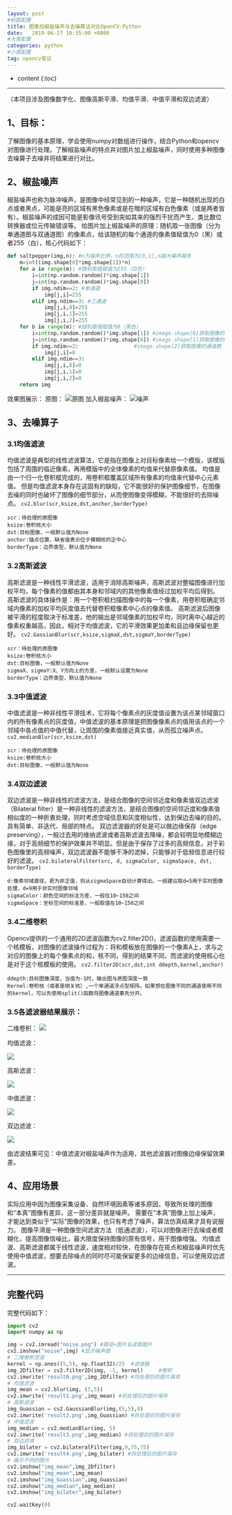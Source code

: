 ```yaml
---
layout: post
#标题配置
title: 图像加椒盐噪声与去噪算法对比OpenCV-Python
date:   2019-06-27 10:35:00 +0800
#大类配置
categories: python
#小类配置
tag: opencv笔记
---
```


* content
{:toc}

---

（本项目涉及图像数字化、图像高斯平滑、均值平滑、中值平滑和双边滤波）
## 1、目标：
了解图像的基本原理，学会使用numpy对数组进行操作，结合Python和opencv对图像进行处理。了解椒盐噪声的特点并对图片加上椒盐噪声，同时使用多种图像去噪算子去噪并将结果进行对比。
## 2、椒盐噪声
椒盐噪声也称为脉冲噪声，是图像中经常见到的一种噪声，它是一种随机出现的白点或者黑点，可能是亮的区域有黑色像素或是在暗的区域有白色像素（或是两者皆有）。椒盐噪声的成因可能是影像讯号受到突如其来的强烈干扰而产生、类比数位转换器或位元传输错误等。
	给图片加上椒盐噪声的原理：随机取一张图像（分为单通道图与双通道图）的像素点，给该随机的每个通道的像素值赋值为0（黑）或者255（白），核心代码如下：

```python
def saltpepper(img,n): #n为噪声比例，n的范围为[0,1],n越大噪声越多
    m=int((img.shape[0]*img.shape[1])*n)
    for a in range(m): #随机取值赋值为255（白色）
        i=int(np.random.random()*img.shape[1])
        j=int(np.random.random()*img.shape[0])
        if img.ndim==2: #单通道
            img[j,i]=255
        elif img.ndim==3: #三通道
            img[j,i,0]=255
            img[j,i,1]=255
            img[j,i,2]=255
    for b in range(m): #随机取值赋值为0（黑色）
        i=int(np.random.random()*img.shape[1]) #image.shape[0]获取图像的高度
        j=int(np.random.random()*img.shape[0]) #image.shape[1]获取图像的宽度
        if img.ndim==2:                  #image.shape[2]获取图像的通道数
            img[j,i]=0
        elif img.ndim==3:
            img[j,i,0]=0
            img[j,i,1]=0
            img[j,i,2]=0
    return img
```

效果图展示：
原图：
![原图](/styles/images/2019-06-26-summary-image-filter/original.png)
加入椒盐噪声：
![噪声](/styles/images/2019-06-26-summary-image-filter/noise.png)
 

## 3、去噪算子
### 3.1均值滤波

均值滤波是典型的线性滤波算法，它是指在图像上对目标像素给一个模版，该模版包括了周围的临近像素，再用模版中的全体像素的均值来代替原像素值。
均值是由一个归一化卷积框完成的，用卷积框覆盖区域所有像素的均值来代替中心元素值。
但是均值滤波本身存在这固有的缺陷，它不能很好的保护图像细节，在图像去噪的同时也破坏了图像的细节部分，从而使图像变得模糊，不能很好的去除噪点。
`cv2.blur(scr,ksize,dst,anchor,borderType)`

	scr：待处理的原图像
	ksize:卷积核大小
	dst:目标图像，一般默认值为None
	anchor:锚点位置，缺省值表示位于模糊核的正中心
	borderType：边界类型，默认值为None
	
### 3.2高斯滤波

  高斯滤波是一种线性平滑滤波，适用于消除高斯噪声，高斯滤波对整幅图像进行加权平均，每个像素的值都由其本身和邻域内的其他像素值经过加权平均后得到。
高斯滤波的具体操作是：用一个卷积框扫描图像中的每一个像素，用卷积框确定邻域内像素的加权平均灰度值去代替卷积框像素中心点的像素值。
高斯滤波后图像被平滑的程度取决于标准差，他的输出是邻域像素的加权平均，同时离中心越近的像素权重越高，因此，相对于均值滤波，它的平滑效果更加柔和且边缘保留也更好。
`cv2.GassianBlur(scr,ksize,sigmaX,dst,sigmaY,borderType)`

	scr：待处理的原图像
	ksize:卷积核大小
	dst:目标图像，一般默认值为None 
	sigmaX、sigmaY:X、Y方向上的方差，一般默认设置为None
	borderType：边界类型，默认值为None
	
### 3.3中值滤波

中值滤波是一种非线性平滑技术，它将每个像素点的灰度值设置为该点某邻域窗口内的所有像素点的灰度值，中值滤波的基本原理是把图像像素点的值用该点的一个邻域中各点值的中值代替，让周围的像素值接近真实值，从而孤立噪声点。
`cv2.medianBlur(scr,ksize,dst)`

	scr：待处理的原图像
	ksize:卷积核大小
	dst:目标图像，一般默认值为None 
	
### 3.4双边滤波

双边滤波是一种非线性的滤波方法，是结合图像的空间邻近度和像素值双边滤波（Bilateral filter）是一种非线性的滤波方法，是结合图像的空间邻近度和像素值相似度的一种折衷处理，同时考虑空域信息和灰度相似性，达到保边去噪的目的。具有简单、非迭代、局部的特点。 
双边滤波器的好处是可以做边缘保存（edge preserving），一般过去用的维纳滤波或者高斯滤波去降噪，都会较明显地模糊边缘，对于高频细节的保护效果并不明显。但是由于保存了过多的高频信息，对于彩色图像里的高频噪声，双边滤波器不能够干净的滤掉，只能够对于低频信息进行较好的滤波。
`cv2.bilateralFilter(src, d, sigmaColor, sigmaSpace, dst, borderType)`

	d:像素邻域直径，若为非正值，则从sigmaSpace自动计算得出。一般建议取d=5用于实时图像处理，d=9用于非实时图像邻域
	sigmaColor：颜色空间的标注方差，一般在10~150之间
	sigmaSpace：坐标空间的标准差，一般取值在10~150之间
	
### 3.4二维卷积

Opencv提供的一个通用的2D滤波函数为cv2.filter2D()，滤波函数的使用需要一个核模板，对图像的滤波操作过程为：将和模板放在图像的一个像素A上，求与之对应的图像上的每个像素点的和，核不同，得到的结果不同，而滤波的使用核心也是对于这个核模板的使用。
`cv2.filter2D(scr,dst,int ddepth,kernel,anchor)`

	ddepth:目标图像深度，当值为-1时，输出图与原图深度一致
	Kernel:卷积核（或者是相关核）,一个单通道浮点型矩阵。如果想在图像不同的通道使用不同的kernel，可以先使用split()函数将图像通道事先分开。
	
### 3.5各滤波器结果展示：

二维卷积： 
![](/styles/images/2019-06-26-summary-image-filter/result0.png)

均值滤波：

![](/styles/images/2019-06-26-summary-image-filter/result1.png)

高斯滤波：

![](/styles/images/2019-06-26-summary-image-filter/result2.png)

中值滤波：

![](/styles/images/2019-06-26-summary-image-filter/result3.png)

双边滤波：

![](/styles/images/2019-06-26-summary-image-filter/result4.png)
 
由滤波结果可见：中值滤波对椒盐噪声作为适用，其他滤波器对图像边缘保留效果差。

## 4、应用场景
实际应用中因为图像采集设备、自然环境因素等诸多原因，导致所处理的图像和“本真”图像有差异，这一部分差异就是噪声。
需要在“本真”图像上加上噪声，才能达到类似于“实际”图像的效果，也只有考虑了噪声，算法仿真结果才具有说服力。
图像平滑是一种图像空间滤波方法（低通滤波），可以对图像进行去噪或者模糊化，提高图像信噪比，最大限度保持图像的原有信号，用于图像增强。
均值滤波、高斯滤波都属于线性滤波，速度相对较快，在图像存在斑点和椒盐噪声时优先使用中值滤波，想要去除噪点的同时尽可能保留更多的边缘信息，可以使用双边滤波。

-----
## 完整代码

完整代码如下：
```python
import cv2
import numpy as np

img = cv2.imread("noise.png") #路径+图片名读取图片
cv2.imshow("noise",img) #显示噪声图
# 二维卷积滤波
kernel = np.ones((5,5), np.float32)/25  #滤波器
img_2Dfilter = cv2.filter2D(img, -1, kernel)     #卷积
cv2.imwrite('result0.png',img_2Dfilter) #将处理后的图片保存
# 均值滤波
img_mean = cv2.blur(img, (5,5))
cv2.imwrite('result1.png',img_mean) #将处理后的图片保存
# 高斯滤波
img_Guassian = cv2.GaussianBlur(img,(5,5),0)
cv2.imwrite('result2.png',img_Guassian) #将处理后的图片保存
# 中值滤波
img_median = cv2.medianBlur(img, 5)
cv2.imwrite('result3.png',img_median) #将处理后的图片保存
# 双边滤波
img_bilater = cv2.bilateralFilter(img,9,75,75)
cv2.imwrite('result4.png',img_bilater) #将处理后的图片保存
# 展示不同的图片
cv2.imshow("img_mean",img_2Dfilter)
cv2.imshow("img_mean",img_mean)
cv2.imshow("img_Guassian",img_Guassian)
cv2.imshow("img_median",img_median)
cv2.imshow("img_bilater",img_bilater)

cv2.waitKey(0)
```


